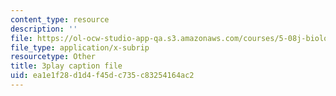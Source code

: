```yaml
---
content_type: resource
description: ''
file: https://ol-ocw-studio-app-qa.s3.amazonaws.com/courses/5-08j-biological-chemistry-ii-spring-2016/ea1e1f28d1d4f45dc735c83254164ac2_noKXLhp6jbk.srt
file_type: application/x-subrip
resourcetype: Other
title: 3play caption file
uid: ea1e1f28-d1d4-f45d-c735-c83254164ac2
---
```

